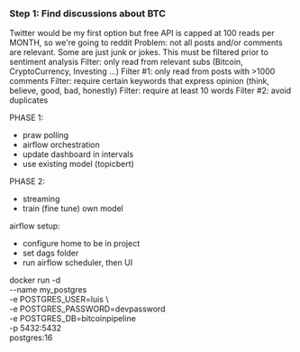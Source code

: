 ### Step 1: Find discussions about BTC
Twitter would be my first option but free API is capped at 100 reads per MONTH, so we're going to reddit
Problem: not all posts and/or comments are relevant. Some are just junk or jokes. This must be filtered prior to sentiment analysis
Filter: only read from relevant subs (Bitcoin, CryptoCurrency, Investing ...)
Filter #1: only read from posts with >1000 comments
Filter: require certain keywords that express opinion (think, believe, good, bad, honestly)
Filter: require at least 10 words
Filter #2: avoid duplicates



PHASE 1:
- praw polling
- airflow orchestration
- update dashboard in intervals
- use existing model (topicbert)

PHASE 2:
- streaming
- train (fine tune) own model



airflow setup:
- configure home to be in project
- set dags folder
- run airflow scheduler, then UI

docker run -d \
  --name my_postgres \
  -e POSTGRES_USER=luis \  
  -e POSTGRES_PASSWORD=devpassword \
  -e POSTGRES_DB=bitcoinpipeline \
  -p 5432:5432 \
  postgres:16